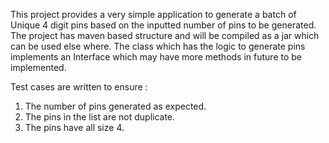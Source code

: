 This project provides a very simple application to generate a batch of Unique 4 digit pins based on the inputted number
of pins to be generated. 
The project has maven based structure and will be compiled as a jar which can be used else
where. 
The class which has the logic to generate pins implements an Interface which may have more methods in future to
be implemented. 

Test cases are written to ensure :
1. The number of pins generated as expected.
2. The pins in the list are not duplicate.
3. The pins have all size 4.